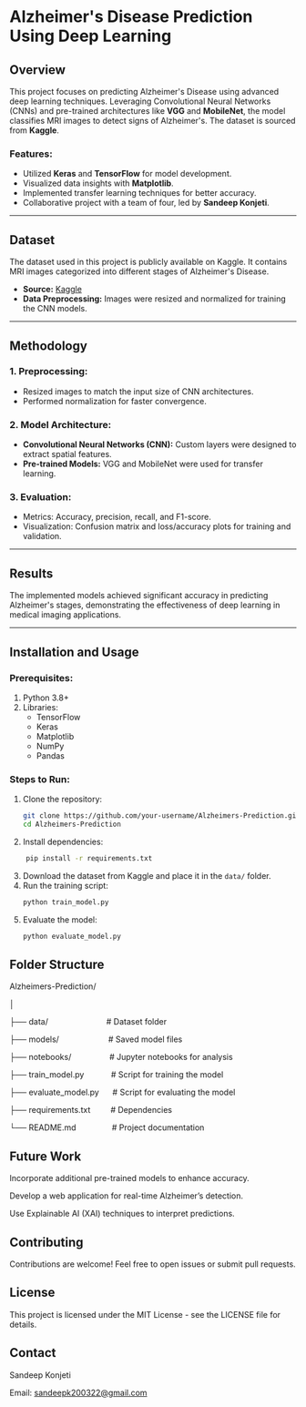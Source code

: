 # Alzheimer's Disease Prediction Using Deep Learning

## Overview
This project focuses on predicting Alzheimer's Disease using advanced deep learning techniques. Leveraging Convolutional Neural Networks (CNNs) and pre-trained architectures like **VGG** and **MobileNet**, the model classifies MRI images to detect signs of Alzheimer's. The dataset is sourced from **Kaggle**.  

### Features:
- Utilized **Keras** and **TensorFlow** for model development.
- Visualized data insights with **Matplotlib**.
- Implemented transfer learning techniques for better accuracy.
- Collaborative project with a team of four, led by **Sandeep Konjeti**.

---

## Dataset
The dataset used in this project is publicly available on Kaggle. It contains MRI images categorized into different stages of Alzheimer's Disease.  

- **Source:** [Kaggle](https://www.kaggle.com/)
- **Data Preprocessing:** Images were resized and normalized for training the CNN models.

---

## Methodology
### 1. Preprocessing:
- Resized images to match the input size of CNN architectures.
- Performed normalization for faster convergence.

### 2. Model Architecture:
- **Convolutional Neural Networks (CNN):** Custom layers were designed to extract spatial features.
- **Pre-trained Models:** VGG and MobileNet were used for transfer learning.

### 3. Evaluation:
- Metrics: Accuracy, precision, recall, and F1-score.
- Visualization: Confusion matrix and loss/accuracy plots for training and validation.

---

## Results
The implemented models achieved significant accuracy in predicting Alzheimer's stages, demonstrating the effectiveness of deep learning in medical imaging applications.

---

## Installation and Usage

### Prerequisites:
1. Python 3.8+
2. Libraries:
   - TensorFlow
   - Keras
   - Matplotlib
   - NumPy
   - Pandas

### Steps to Run:
1. Clone the repository:
   ```bash
   git clone https://github.com/your-username/Alzheimers-Prediction.git
   cd Alzheimers-Prediction
2. Install dependencies:
  ```bash
      pip install -r requirements.txt
```
3. Download the dataset from Kaggle and place it in the `data/` folder.  
  4. Run the training script:  
     ```bash
     python train_model.py
     ```  
  5. Evaluate the model:  
     ```bash
     python evaluate_model.py
     ``` 
## Folder Structure
Alzheimers-Prediction/

│

├── data/                &nbsp;&nbsp;&nbsp;&nbsp;&nbsp;&nbsp;&nbsp;&nbsp;&nbsp;&nbsp;&nbsp;&nbsp;&nbsp;&nbsp;&nbsp;&nbsp;&nbsp;&nbsp;&nbsp;&nbsp;&nbsp;&nbsp;&nbsp;&nbsp;    # Dataset folder

├── models/             &nbsp;&nbsp;&nbsp;&nbsp;&nbsp;&nbsp;&nbsp;&nbsp;&nbsp;&nbsp;&nbsp;&nbsp;&nbsp;&nbsp;&nbsp;&nbsp;&nbsp;&nbsp;&nbsp;&nbsp;   # Saved model files

├── notebooks/          &nbsp;&nbsp;&nbsp;&nbsp;&nbsp;&nbsp;&nbsp;&nbsp;&nbsp;&nbsp;&nbsp;&nbsp;&nbsp;&nbsp;&nbsp;      # Jupyter notebooks for analysis

├── train_model.py      &nbsp;&nbsp;&nbsp;&nbsp;&nbsp;&nbsp;&nbsp;&nbsp;&nbsp;&nbsp;   # Script for training the model

├── evaluate_model.py    &nbsp;&nbsp;&nbsp;&nbsp;   # Script for evaluating the model

├── requirements.txt     &nbsp;&nbsp;&nbsp;&nbsp;&nbsp;&nbsp;&nbsp;    # Dependencies

└── README.md           &nbsp;&nbsp;&nbsp;&nbsp;&nbsp;&nbsp;&nbsp;&nbsp;&nbsp;&nbsp;&nbsp;&nbsp;&nbsp;&nbsp;      # Project documentation

## Future Work
Incorporate additional pre-trained models to enhance accuracy.

Develop a web application for real-time Alzheimer’s detection.

Use Explainable AI (XAI) techniques to interpret predictions.
## Contributing
Contributions are welcome! Feel free to open issues or submit pull requests.

## License
This project is licensed under the MIT License - see the LICENSE file for details.

## Contact
Sandeep Konjeti

Email: sandeepk200322@gmail.com

